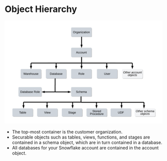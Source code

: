 # Object Hierarchy

![Object Hierarchy](images/ObjectHierarchy.png)

- The top-most container is the customer organization.
- Securable objects such as tables, views, functions, and stages are contained in a schema object, which are in turn contained in a database.
- All databases for your Snowflake account are contained in the account object.
